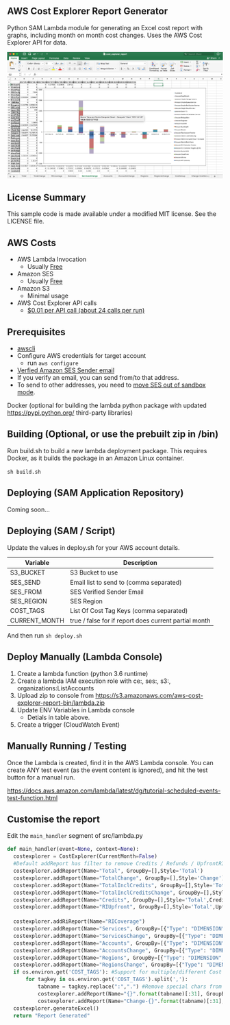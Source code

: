 ## AWS Cost Explorer Report Generator

Python SAM Lambda module for generating an Excel cost report with graphs, including month on month cost changes. Uses the AWS Cost Explorer API for data.

![screenshot](https://github.com/aws-samples/aws-cost-explorer-report/blob/master/screenshot.png)

## License Summary

This sample code is made available under a modified MIT license. See the LICENSE file.

## AWS Costs

* AWS Lambda Invocation 
  * Usually [Free](https://aws.amazon.com/free/)  
* Amazon SES 
  * Usually [Free](https://aws.amazon.com/free/)
* Amazon S3
  * Minimal usage
* AWS Cost Explorer API calls   
  * [$0.01 per API call (about 24 calls per run)](https://aws.amazon.com/aws-cost-management/pricing/)

## Prerequisites

* [awscli](https://aws.amazon.com/cli)
* Configure AWS credentials for target account
  * run `aws configure` 
* [Verfied Amazon SES Sender email](https://docs.aws.amazon.com/ses/latest/DeveloperGuide/verify-email-addresses.html)
* If you verify an email, you can send from/to that address.
* To send to other addresses, you need to [move SES out of sandbox mode](https://docs.aws.amazon.com/ses/latest/DeveloperGuide/request-production-access.html).  
 
Docker (optional for building the lambda python package with updated https://pypi.python.org/ third-party libraries)

## Building (Optional, or use the prebuilt zip in /bin)
Run build.sh to build a new lambda deployment package.
This requires Docker, as it builds the package in an Amazon Linux container.

`sh build.sh`

## Deploying (SAM Application Repository)

Coming soon...



## Deploying (SAM / Script)
Update the values in deploy.sh for your AWS account details.  

  | Variable      | Description                                            |
  | ------------- | ------------------------------------------------------ |
  | S3_BUCKET     | S3 Bucket to use                                       |
  | SES_SEND      | Email list to send to (comma separated)                |
  | SES_FROM      | SES Verified Sender Email                              |
  | SES_REGION    | SES Region                                             |
  | COST_TAGS     | List Of Cost Tag Keys (comma separated)                |
  | CURRENT_MONTH | true / false for if report does current partial month  |

And then run `sh deploy.sh`

## Deploy Manually (Lambda Console)

1. Create a lambda function (python 3.6 runtime)
2. Create a lambda IAM execution role with ce:, ses:, s3:, organizations:ListAccounts
3. Upload zip to console from https://s3.amazonaws.com/aws-cost-explorer-report-bin/lambda.zip
4. Update ENV Variables in Lambda console
   * Detials in table above. 
5. Create a trigger (CloudWatch Event)

## Manually Running / Testing

Once the Lambda is created, find it in the AWS Lambda console.
You can create ANY test event (as the event content is ignored), and hit the test button for a manual run.

https://docs.aws.amazon.com/lambda/latest/dg/tutorial-scheduled-events-test-function.html

## Customise the report
Edit the `main_handler` segment of src/lambda.py

```python
def main_handler(event=None, context=None): 
  costexplorer = CostExplorer(CurrentMonth=False)
  #Default addReport has filter to remove Credits / Refunds / UpfrontRI
  costexplorer.addReport(Name="Total", GroupBy=[],Style='Total')
  costexplorer.addReport(Name="TotalChange", GroupBy=[],Style='Change')
  costexplorer.addReport(Name="TotalInclCredits", GroupBy=[],Style='Total',NoCredits=False)
  costexplorer.addReport(Name="TotalInclCreditsChange", GroupBy=[],Style='Change',NoCredits=False)
  costexplorer.addReport(Name="Credits", GroupBy=[],Style='Total',CreditsOnly=True)
  costexplorer.addReport(Name="RIUpfront", GroupBy=[],Style='Total',UpfrontOnly=True)

  costexplorer.addRiReport(Name="RICoverage")
  costexplorer.addReport(Name="Services", GroupBy=[{"Type": "DIMENSION","Key": "SERVICE"}],Style='Total')
  costexplorer.addReport(Name="ServicesChange", GroupBy=[{"Type": "DIMENSION","Key": "SERVICE"}],Style='Change')
  costexplorer.addReport(Name="Accounts", GroupBy=[{"Type": "DIMENSION","Key": "LINKED_ACCOUNT"}],Style='Total')
  costexplorer.addReport(Name="AccountsChange", GroupBy=[{"Type": "DIMENSION","Key": "LINKED_ACCOUNT"}],Style='Change')
  costexplorer.addReport(Name="Regions", GroupBy=[{"Type": "DIMENSION","Key": "REGION"}],Style='Total')
  costexplorer.addReport(Name="RegionsChange", GroupBy=[{"Type": "DIMENSION","Key": "REGION"}],Style='Change')
  if os.environ.get('COST_TAGS'): #Support for multiple/different Cost Allocation tags
      for tagkey in os.environ.get('COST_TAGS').split(','):
          tabname = tagkey.replace(":",".") #Remove special chars from Excel tabname
          costexplorer.addReport(Name="{}".format(tabname)[:31], GroupBy=[{"Type": "TAG","Key": tagkey}],Style='Total')
          costexplorer.addReport(Name="Change-{}".format(tabname)[:31], GroupBy=[{"Type": "TAG","Key": tagkey}],Style='Change')
  costexplorer.generateExcel()
  return "Report Generated"
```

